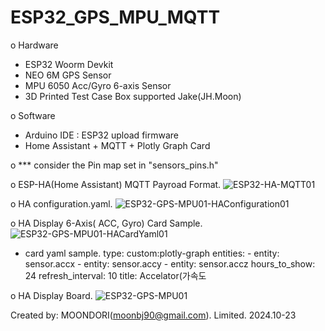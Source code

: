 # ESP32_GPS_MPU_MQTT
o Hardware
 - ESP32 Woorm Devkit
 - NEO 6M GPS Sensor
 - MPU 6050 Acc/Gyro 6-axis Sensor
 - 3D Printed Test Case Box supported Jake(JH.Moon)

o Software
 - Arduino IDE : ESP32 upload firmware
 - Home Assistant + MQTT + Plotly Graph Card

o *** consider the Pin map set in "sensors_pins.h"

o ESP-HA(Home Assistant) MQTT Payroad Format.
  ![ESP32-HA-MQTT01](https://github.com/user-attachments/assets/ad0f2012-a86f-4eeb-bd34-b48444db5d4a)

o HA configuration.yaml.
  ![ESP32-GPS-MPU01-HAConfiguration01](https://github.com/user-attachments/assets/95a3a932-0081-4303-8f46-7cf1a059ea63)

o HA Display 6-Axis( ACC, Gyro) Card Sample.
  ![ESP32-GPS-MPU01-HACardYaml01](https://github.com/user-attachments/assets/b1d5d91b-0723-4f15-8b56-e59c597fbe4a)
  - card yaml sample.
      type: custom:plotly-graph
      entities:
        - entity: sensor.accx
        - entity: sensor.accy
        - entity: sensor.accz
      hours_to_show: 24
      refresh_interval: 10
      title: Accelator(가속도
      
 o HA Display Board.
   ![ESP32-GPS-MPU01](https://github.com/user-attachments/assets/a0c14b59-d94d-41a3-8dd5-3271cc7f7e96)
   
Created by: MOONDORI(moonbj90@gmail.com). Limited. 2024.10-23
